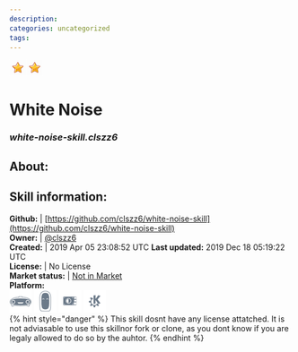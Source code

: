 ```yaml
--- 
description: 
categories: uncategorized   
tags:   
---
```


![](../.gitbook/assets/star.png)![](../.gitbook/assets/star.png)  
# White Noise  
### _white-noise-skill.clszz6_  
## About:  


## Skill information:  
**Github:** | [https://github.com/clszz6/white-noise-skill](https://github.com/clszz6/white-noise-skill)  
**Owner:** | [@clszz6](https://github.com/clszz6)  
**Created:** | 2019 Apr 05 23:08:52 UTC  **Last updated:** 2019 Dec 18 05:19:22 UTC  
**License:** | No License  
**Market status:** | [Not in Market](https://market.mycroft.ai/skill/)  
**Platform:**  
 ![](../.gitbook/assets/mark-1-icon.png)  ![](../.gitbook/assets/mark-2-icon.png)  ![](../.gitbook/assets/picroft-icon.png)  ![](../.gitbook/assets/kde.png)   
{% hint style="danger" %}
This skill dosnt have any license attatched. It is not adviasable to use this skillnor fork or clone, as you dont know if you are legaly allowed to do so by the auhtor.
{% endhint %}
